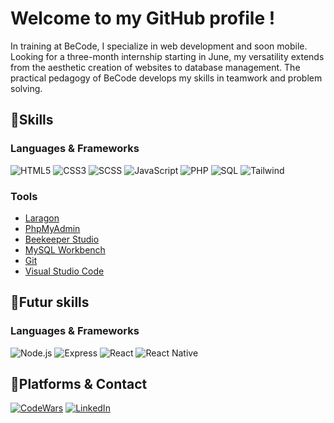 # Welcome to my GitHub profile !

In training at BeCode, I specialize in web development and soon mobile. Looking for a three-month internship starting in June, my versatility extends from the aesthetic creation of websites to database management. The practical pedagogy of BeCode develops my skills in teamwork and problem solving.


## 📌Skills

### Languages & Frameworks

![HTML5](https://img.shields.io/badge/HTML5-%23E34F26.svg?style=flat-the-badge&logo=html5&logoColor=white)
![CSS3](https://img.shields.io/badge/CSS3-%231572B6.svg?style=flat-the-badge&logo=css3&logoColor=white)
![SCSS](https://img.shields.io/badge/SCSS-%23CC6699.svg?style=flat-the-badge&logo=SASS&logoColor=white)
![JavaScript](https://img.shields.io/badge/JavaScript-%23F7DF1E.svg?style=flat-the-badge&logo=javascript&logoColor=black)
![PHP](https://img.shields.io/badge/PHP-%23777BB4.svg?style=flat-the-badge&logo=php&logoColor=white)
![SQL](https://img.shields.io/badge/SQL-%2300f.svg?style=flat-the-badge&logo=sql&logoColor=white)
![Tailwind](https://img.shields.io/badge/Tailwind_CSS-%2338B2AC.svg?style=flat-the-badge&logo=tailwind-css&logoColor=white)

### Tools

- [Laragon](https://laragon.org/index.html)
- [PhpMyAdmin](https://www.phpmyadmin.net/)
- [Beekeeper Studio](https://www.beekeeperstudio.io/)
- [MySQL Workbench](https://www.mysql.com/products/workbench/)
- [Git](https://git-scm.com/)
- [Visual Studio Code](https://code.visualstudio.com/) 




## 📌Futur skills

### Languages & Frameworks

![Node.js](https://img.shields.io/badge/Node.js-%23339933.svg?style=flat-the-badge&logo=node.js&logoColor=white)
![Express](https://img.shields.io/badge/Express-%23000000.svg?style=flat-the-badge&logo=express&logoColor=white)
![React](https://img.shields.io/badge/React-%2361DAFB.svg?style=flat-the-badge&logo=react&logoColor=white)
![React Native](https://img.shields.io/badge/React_Native-%2361DAFB.svg?style=flat-the-badge&logo=react&logoColor=white)


## 📌Platforms & Contact

[![CodeWars](https://www.codewars.com/users/Dams4953/badges/micro)](https://www.codewars.com/users/Dams4953)
[![LinkedIn](https://img.shields.io/badge/LinkedIn-%230077B5.svg?style=flat-the-badge&logo=linkedin&logoColor=white)](https://www.linkedin.com/in/damien-dieu/)



